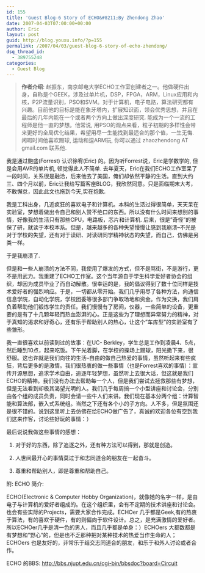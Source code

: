 ```yaml
---
id: 155
title: 'Guest Blog-6 Story of ECHO&#8211;By Zhendong Zhao'
date: 2007-04-03T07:00:00+00:00
author: Eric
layout: post
guid: http://blog.youxu.info/?p=155
permalink: /2007/04/03/guest-blog-6-story-of-echo-zhendong/
dsq_thread_id:
  - 389755248
categories:
  - Guest Blog
---
```

> **作者介绍**: 赵振东，南京邮电大学ECHO工作室创建者之一。他做硬件出身，自称是个GEEK，涉及过单片机，DSP，FPGA，ARM，Linux应用和内核，P2P流量识别，PSO和SVM。对于计算机，电子电路，算法研究都有兴趣。目前他的目标是能在象牙塔内，扩展知识面，领会优秀思想，并且在最后的几年内能在一个或者两个方向上做出深度研究. 能成为一个一流的工程师是他一直的梦想。他常说, 用PSO的观点来看，粒子初期的多样性会带来更好的全局优化结果，希望用尽一生能找到最适合的那个值，一生无悔. 闲暇时间他喜欢踢球, 运动和逗ARM玩, 你可以通过 zhaozhendong AT gmail.com 联系他. 

我是通过鲍盛(Forrest) 认识徐宥(Eric) 的。因为听Forrest说，Eric是学数学的, 但是会用AVR的单片机, 顿觉得此人不简单. 去年夏天，Eric在我们ECHO工作室呆了一段时间，关系很是融洽，后来他去了美国，俺们却依然平静的生活。直到大约三、四个月以前，Eric让我给写篇客座BLOG，我欣然同意。只是面临期末大考，不敢懈怠，因此此文也拖到今天,实在抱歉. 

我是工科出身，几近疯狂的喜欢电子和计算机。本科的生活过得很简单，天天呆在实验室，梦想着做出令自己和别人赞不绝口的东西。所以没有什么时间来想别的事情，好像我的生活只有那些CPU，电路板，芯片和计算机. 后来，很是&#8221;奇怪&#8221;的被保了研，就读于本校本系。但是，越来越多的各种失望慢慢让感到我崩溃&#8211;不光是对于学校的失望，还有对于读研、对读研同学精神状态的失望，而自己，仿佛是另类一样。 

于是我崩溃了.

但是和一些人崩溃的方法不同，我使用了爆发的方式，但不是骂街，不是游行，更不是用武力。我重建了ECHO工作室。这个当年源自于学生科学爱好者协会的组织，却因为成员毕业了而自动解散。很幸运的是，我的倡议得到了数十位同样是技术爱好者的强烈响应。于是，一切都从零开始。我们几乎用尽了各种方法，向通信信息学院，自动化学院，学校团委等很多部门争取场地和资金。作为交换，我们肩 负着帮助他们锻炼学生的责任。我们慢慢有了房间，仪器，一些简单的设备，更重要的是有了十几颗年轻而热血澎湃的心。正是这些为了理想而异常努力的精神，对于真知的渴求和好奇心，还有乐于帮助别人的热心，让这个&#8221;车库型&#8221;的实验室有了些雏形。 

我一直很喜欢以前读到过的故事：在UC- Berkley，学生总是工作到凌晨4、5点，然后睡到10点，起来吃饭。下午光着脚，在学校的操场上踢球，阳光撒下来，很舒服。这也许就是我们向往的生活&#8211;自由的做自己热爱的事情，虽然听起来有些疯狂，背后更多的是激情。我们很热衷的做一些事情（也是Forrest喜欢的事情）：宣传开源思想，追求学术自由，追逐年轻梦想，虽然听上去很大话，但这就是我们ECHO的精神。我们没有办法去帮助每一个人，但是我们尝试去拯救那些有梦想，但是无法看到却极其渴望光明的人。我们几乎每周搞一个小型讲座和讨论会，分别由各个组的成员负责，同时会请一些牛人们来讲。我们现在基本分两个组：计算智能和算法部，嵌入式系统组。当然之下还有各个小的子方向。人不多，但是氛围还是很不错的。说到这里听上去仿佛在给ECHO做广告了，真诚的欢迎各位有空到我们这来作客，讨论些好玩的事情：）

最后说说我做这些事情的感想：

1. 对于好的东西，除了追逐之外，还有种方法可以得到，那就是创造。
  
2. 人世间最开心的事情莫过于和志同道合的朋友在一起奋斗。
  
3. 尊重和帮助别人，即是尊重和帮助自己。

附: ECHO 简介:

ECHO(Electronic & Computer Hobby Organization)，就像她的名字一样，是由电子与计算机的爱好者组成的。在这个组织里，会有不定期的技术讲座和讨论会。也会有些实际的Projects，需要大家合作完成。ECHOer 几乎都是Geek,有的热衷于算法，有的喜欢于硬件，有的则偏向于软件设计。总之，是充满激情的爱好者。所以ECHOer几乎是清一色的男人，而且几乎都是单身：）ECHOers 大都数都是有梦想和&#8221;野心&#8221;的，但是也不乏那种把对某种技术的热爱当作生命的人；ECHOers 也是友好的，非常乐于结交志同道合的朋友，和乐于和外人讨论或者合作。
  
ECHO 的BBS: <a href="http://bbs.njupt.edu.cn/cgi-bin/bbsdoc?board=Circuit" onclick="return top.js.OpenExtLink(window,event,this)" target="_blank">http://bbs.njupt.edu.cn/cgi-bin/bbsdoc?board=Circuit </a>